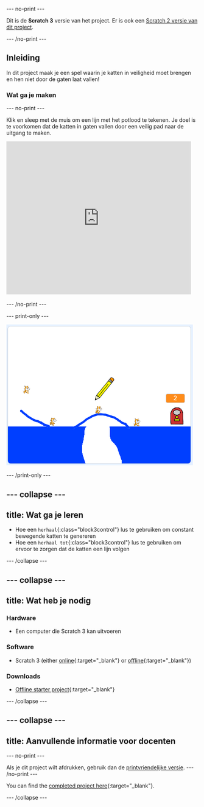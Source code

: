 \--- no-print \---

Dit is de **Scratch 3** versie van het project. Er is ook een [Scratch 2 versie van dit project](https://projects.raspberrypi.org/en/projects/cats-scratch2).

\--- /no-print \---

## Inleiding

In dit project maak je een spel waarin je katten in veiligheid moet brengen en hen niet door de gaten laat vallen!

### Wat ga je maken

\--- no-print \---

Klik en sleep met de muis om een lijn met het potlood te tekenen. Je doel is te voorkomen dat de katten in gaten vallen door een veilig pad naar de uitgang te maken.

<div class="scratch-preview">
  <iframe allowtransparency="true" width="485" height="402" src="https://scratch.mit.edu/projects/embed/253667883/?autostart=false" frameborder="0" scrolling="no"></iframe>
</div>

\--- /no-print \---

\--- print-only \---

![Katten voltooid](images/cats-finished.png)

\--- /print-only \---

## \--- collapse \---

## title: Wat ga je leren

+ Hoe een `herhaal`{:class="block3control"} lus te gebruiken om constant bewegende katten te genereren
+ Hoe een `herhaal tot`{:class="block3control"} lus te gebruiken om ervoor te zorgen dat de katten een lijn volgen

\--- /collapse \---

## \--- collapse \---

## title: Wat heb je nodig

### Hardware

+ Een computer die Scratch 3 kan uitvoeren

### Software

+ Scratch 3 (either [online](https://rpf.io/scratchon){:target="_blank"} or [offline](https://rpf.io/scratchoff){:target="_blank"})

### Downloads

+ [Offline starter project](https://rpf.io/p/en/cats-go){:target="_blank"}

\--- /collapse \---

## \--- collapse \---

## title: Aanvullende informatie voor docenten

\--- no-print \---

Als je dit project wilt afdrukken, gebruik dan de [printvriendelijke versie](https://projects.raspberrypi.org/en/projects/cats/print). \--- /no-print \---

You can find the [completed project here](https://rpf.io/p/en/cats-get){:target="_blank"}.

\--- /collapse \---